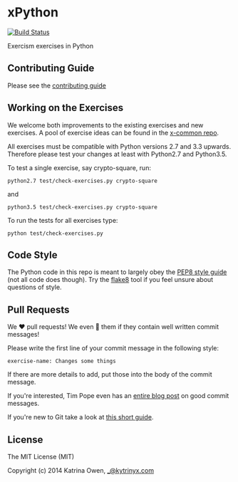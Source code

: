 # xPython

[![Build Status](https://travis-ci.org/exercism/xpython.png?branch=master)](https://travis-ci.org/exercism/xpython)

Exercism exercises in Python

## Contributing Guide

Please see the [contributing guide](https://github.com/exercism/x-api/blob/master/CONTRIBUTING.md#the-exercise-data)

## Working on the Exercises

We welcome both improvements to the existing exercises and new exercises.
A pool of exercise ideas can be found in the [x-common repo](https://github.com/exercism/x-common).

All exercises must be compatible with Python versions 2.7 and 3.3 upwards.
Therefore please test your changes at least with Python2.7 and Python3.5.

To test a single exercise, say crypto-square, run:
```
python2.7 test/check-exercises.py crypto-square
```
and
```
python3.5 test/check-exercises.py crypto-square
```

To run the tests for all exercises type:
```
python test/check-exercises.py
```

## Code Style

The Python code in this repo is meant to largely obey the [PEP8 style guide](https://www.python.org/dev/peps/pep-0008/) (not all code does though).
Try the [flake8](http://flake8.readthedocs.org/en/latest/) tool if you feel unsure about questions of style.

## Pull Requests

We :heart: pull requests! 
We even :sparkling_heart: them if they contain well written commit messages!

Please write the first line of your commit message in the following style:

```exercise-name: Changes some things``` 

If there are more details to add, put those into the body of the commit message.

If you're interested, Tim Pope even has an [entire blog post](http://tbaggery.com/2008/04/19/a-note-about-git-commit-messages.html) on good commit messages.

If you're new to Git take a look at [this short guide](http://help.exercism.io/git-workflow.html).

## License

The MIT License (MIT)

Copyright (c) 2014 Katrina Owen, _@kytrinyx.com
